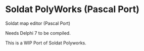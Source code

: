 # Soldat PolyWorks (Pascal Port)
Soldat map editor (Pascal Port)

Needs Delphi 7 to be compiled.

This is a WIP Port of Soldat Polyworks.
